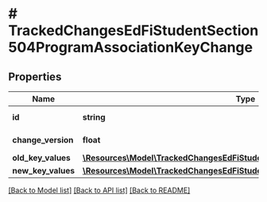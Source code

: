 # # TrackedChangesEdFiStudentSection504ProgramAssociationKeyChange

## Properties

Name | Type | Description | Notes
------------ | ------------- | ------------- | -------------
**id** | **string** | Resource identifier | [optional]
**change_version** | **float** | Change version | [optional]
**old_key_values** | [**\Resources\Model\TrackedChangesEdFiStudentSection504ProgramAssociationKey**](TrackedChangesEdFiStudentSection504ProgramAssociationKey.md) |  | [optional]
**new_key_values** | [**\Resources\Model\TrackedChangesEdFiStudentSection504ProgramAssociationKey**](TrackedChangesEdFiStudentSection504ProgramAssociationKey.md) |  | [optional]

[[Back to Model list]](../../README.md#models) [[Back to API list]](../../README.md#endpoints) [[Back to README]](../../README.md)

